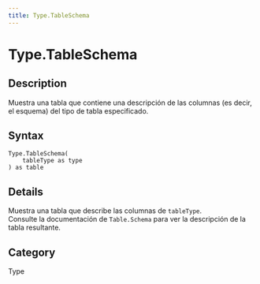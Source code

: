 ```yaml
---
title: Type.TableSchema
---
```


# Type.TableSchema


## Description

Muestra una tabla que contiene una descripción de las columnas (es decir, el esquema) del tipo de tabla especificado.


## Syntax

```powerquery
Type.TableSchema(
    tableType as type
) as table
```


## Details

Muestra una tabla que describe las columnas de <code>tableType</code>.<br />Consulte la documentación de <code>Table.Schema</code> para ver la descripción de la tabla resultante.<br />



## Category
Type
